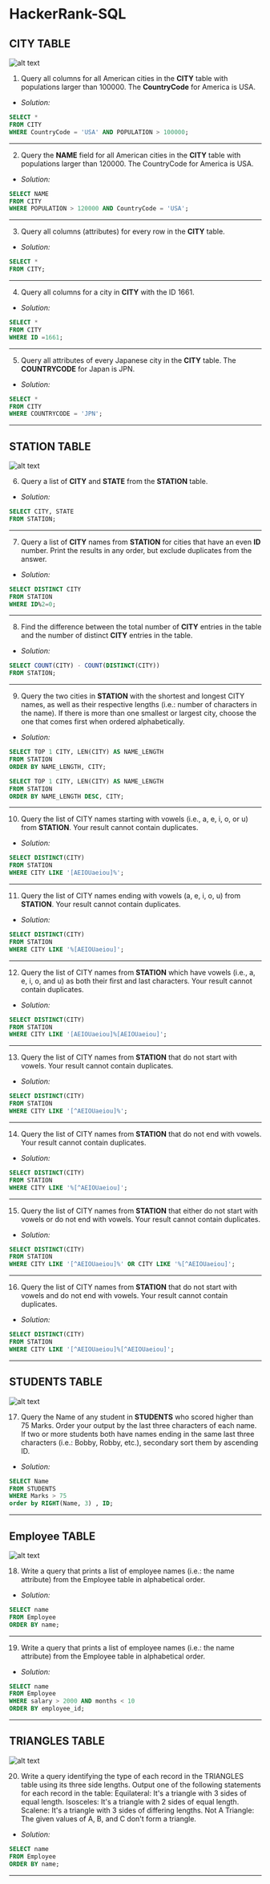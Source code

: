 # HackerRank-SQL
## CITY TABLE
![alt text](https://s3.amazonaws.com/hr-challenge-images/8137/1449729804-f21d187d0f-CITY.jpg)

1. Query all columns for all American cities in the **CITY** table with populations larger than 100000. The **CountryCode** for America is USA.

- *Solution:*
```sql
SELECT *
FROM CITY
WHERE CountryCode = 'USA' AND POPULATION > 100000;
```
----

2. Query the **NAME** field for all American cities in the **CITY** table with populations larger than 120000. The CountryCode for America is USA.

- *Solution:*
```sql
SELECT NAME
FROM CITY
WHERE POPULATION > 120000 AND CountryCode = 'USA';
```
----

3. Query all columns (attributes) for every row in the **CITY** table.

- *Solution:*
```sql
SELECT *
FROM CITY;
```
----
4. Query all columns for a city in **CITY** with the ID 1661.

- *Solution:*
```sql
SELECT *
FROM CITY
WHERE ID =1661;
```
----
5. Query all attributes of every Japanese city in the **CITY** table. The **COUNTRYCODE** for Japan is JPN.

- *Solution:*
```sql
SELECT *
FROM CITY
WHERE COUNTRYCODE = 'JPN';
```
----
## STATION TABLE
![alt text](https://s3.amazonaws.com/hr-challenge-images/9336/1449345840-5f0a551030-Station.jpg)

6. Query a list of **CITY** and **STATE** from the **STATION** table.

- *Solution:*
```sql
SELECT CITY, STATE
FROM STATION;
```
----
7. Query a list of **CITY** names from **STATION** for cities that have an even **ID** number. Print the results in any order, but exclude duplicates from the answer.

- *Solution:*
```sql
SELECT DISTINCT CITY
FROM STATION
WHERE ID%2=0;
```
----
8. Find the difference between the total number of **CITY** entries in the table and the number of distinct **CITY** entries in the table.

- *Solution:*
```sql
SELECT COUNT(CITY) - COUNT(DISTINCT(CITY))
FROM STATION;
```
----
9. Query the two cities in **STATION** with the shortest and longest CITY names, as well as their respective lengths (i.e.: number of characters in the name). If there is more than one smallest or largest city, choose the one that comes first when ordered alphabetically.

- *Solution:*
```sql
SELECT TOP 1 CITY, LEN(CITY) AS NAME_LENGTH
FROM STATION
ORDER BY NAME_LENGTH, CITY;

SELECT TOP 1 CITY, LEN(CITY) AS NAME_LENGTH
FROM STATION
ORDER BY NAME_LENGTH DESC, CITY;
```
----
10. Query the list of CITY names starting with vowels (i.e., a, e, i, o, or u) from **STATION**. Your result cannot contain duplicates.

- *Solution:*
```sql
SELECT DISTINCT(CITY)
FROM STATION
WHERE CITY LIKE '[AEIOUaeiou]%';
```
----
11. Query the list of CITY names ending with vowels (a, e, i, o, u) from **STATION**. Your result cannot contain duplicates.

- *Solution:*
```sql
SELECT DISTINCT(CITY)
FROM STATION
WHERE CITY LIKE '%[AEIOUaeiou]';
```
----
12. Query the list of CITY names from **STATION** which have vowels (i.e., a, e, i, o, and u) as both their first and last characters. Your result cannot contain duplicates.

- *Solution:*
```sql
SELECT DISTINCT(CITY)
FROM STATION
WHERE CITY LIKE '[AEIOUaeiou]%[AEIOUaeiou]';
```
----
13. Query the list of CITY names from **STATION** that do not start with vowels. Your result cannot contain duplicates.

- *Solution:*
```sql
SELECT DISTINCT(CITY)
FROM STATION
WHERE CITY LIKE '[^AEIOUaeiou]%';
```
----
14. Query the list of CITY names from **STATION** that do not end with vowels. Your result cannot contain duplicates.

- *Solution:*
```sql
SELECT DISTINCT(CITY)
FROM STATION
WHERE CITY LIKE '%[^AEIOUaeiou]';
```
----
15. Query the list of CITY names from **STATION** that either do not start with vowels or do not end with vowels. Your result cannot contain duplicates.

- *Solution:*
```sql
SELECT DISTINCT(CITY)
FROM STATION
WHERE CITY LIKE '[^AEIOUaeiou]%' OR CITY LIKE '%[^AEIOUaeiou]';
```
----
16. Query the list of CITY names from **STATION** that do not start with vowels and do not end with vowels. Your result cannot contain duplicates.

- *Solution:*
```sql
SELECT DISTINCT(CITY)
FROM STATION
WHERE CITY LIKE '[^AEIOUaeiou]%[^AEIOUaeiou]';
```
----
## STUDENTS TABLE
![alt text](https://s3.amazonaws.com/hr-challenge-images/12896/1443815243-94b941f556-1.png)

17. Query the Name of any student in **STUDENTS** who scored higher than 75 Marks. Order your output by the last three characters of each name. If two or more students both have names ending in the same last three characters (i.e.: Bobby, Robby, etc.), secondary sort them by ascending ID.

- *Solution:*
```sql
SELECT Name
FROM STUDENTS
WHERE Marks > 75
order by RIGHT(Name, 3) , ID;
```
----
## Employee TABLE
![alt text](https://s3.amazonaws.com/hr-challenge-images/19629/1458557872-4396838885-ScreenShot2016-03-21at4.27.13PM.png)

18. Write a query that prints a list of employee names (i.e.: the name attribute) from the Employee table in alphabetical order.

- *Solution:*
```sql
SELECT name
FROM Employee
ORDER BY name;
```
----
19. Write a query that prints a list of employee names (i.e.: the name attribute) from the Employee table in alphabetical order.

- *Solution:*
```sql
SELECT name
FROM Employee
WHERE salary > 2000 AND months < 10
ORDER BY employee_id;
```
----
## TRIANGLES TABLE
![alt text](https://s3.amazonaws.com/hr-challenge-images/12887/1443815629-ac2a843fb7-1.png)

20. Write a query identifying the type of each record in the TRIANGLES table using its three side lengths. Output one of the following statements for each record in the table:
    Equilateral: It's a triangle with 3 sides of equal length.
    Isosceles: It's a triangle with 2 sides of equal length.
    Scalene: It's a triangle with 3 sides of differing lengths.
    Not A Triangle: The given values of A, B, and C don't form a triangle.

- *Solution:*
```sql
SELECT name
FROM Employee
ORDER BY name;
```
----

